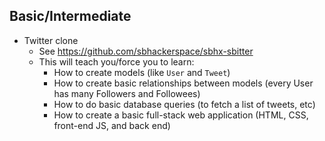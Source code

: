 ## Basic/Intermediate

* Twitter clone
    * See https://github.com/sbhackerspace/sbhx-sbitter
    * This will teach you/force you to learn:
        * How to create models (like `User` and `Tweet`)
        * How to create basic relationships between models (every User has many Followers and Followees)
        * How to do basic database queries (to fetch a list of tweets, etc)
        * How to create a basic full-stack web application (HTML, CSS, front-end JS, and back end)